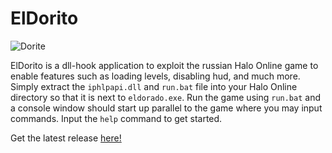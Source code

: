 # ElDorito
![Dorite](http://media.tumblr.com/443e39ef17d62ccbc6e0f7a74c8fa431/tumblr_inline_neor2pzD3j1qb9x1g.gif)

ElDorito is a dll-hook application to exploit the russian Halo Online game to enable features such as loading levels, disabling hud, and much more.
Simply extract the `iphlpapi.dll` and `run.bat` file into your Halo Online directory so that it is next to `eldorado.exe`.
Run the game using `run.bat` and a console window should start up parallel to the game where you may input commands. Input the `help` command to get started.

Get the latest release [here!](https://github.com/DEElekgolo/ElDorito/releases)
